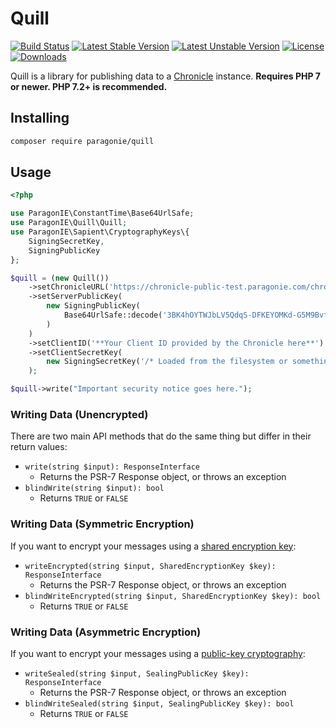 # Quill

[![Build Status](https://travis-ci.org/paragonie/quill.svg?branch=master)](https://travis-ci.org/paragonie/quill)
[![Latest Stable Version](https://poser.pugx.org/paragonie/quill/v/stable)](https://packagist.org/packages/paragonie/quill)
[![Latest Unstable Version](https://poser.pugx.org/paragonie/quill/v/unstable)](https://packagist.org/packages/paragonie/quill)
[![License](https://poser.pugx.org/paragonie/quill/license)](https://packagist.org/packages/paragonie/quill)
[![Downloads](https://img.shields.io/packagist/dt/paragonie/quill.svg)](https://packagist.org/packages/paragonie/quill)

Quill is a library for publishing data to a [Chronicle](https://github.com/paragonie/chronicle) instance.
**Requires PHP 7 or newer. PHP 7.2+ is recommended.** 

## Installing

```sh
composer require paragonie/quill
```

## Usage

```php
<?php

use ParagonIE\ConstantTime\Base64UrlSafe;
use ParagonIE\Quill\Quill;
use ParagonIE\Sapient\CryptographyKeys\{
    SigningSecretKey,
    SigningPublicKey
};

$quill = (new Quill())
    ->setChronicleURL('https://chronicle-public-test.paragonie.com/chronicle')
    ->setServerPublicKey(
        new SigningPublicKey(
            Base64UrlSafe::decode('3BK4hOYTWJbLV5QdqS-DFKEYOMKd-G5M9BvfbqG1ICI=')
        )
    )
    ->setClientID('**Your Client ID provided by the Chronicle here**')
    ->setClientSecretKey(
        new SigningSecretKey('/* Loaded from the filesystem or something. */')
    );

$quill->write("Important security notice goes here.");
```

### Writing Data (Unencrypted)

There are two main API methods that do the same thing but differ in their return
values:

* `write(string $input): ResponseInterface`
  * Returns the PSR-7 Response object, or throws an exception
* `blindWrite(string $input): bool`
  * Returns `TRUE` or `FALSE`

### Writing Data (Symmetric Encryption)

If you want to encrypt your messages using a [shared encryption key](https://github.com/paragonie/sapient/blob/master/docs/Internals/CryptographyKey.md):

* `writeEncrypted(string $input, SharedEncryptionKey $key): ResponseInterface`
  * Returns the PSR-7 Response object, or throws an exception
* `blindWriteEncrypted(string $input, SharedEncryptionKey $key): bool`
  * Returns `TRUE` or `FALSE`

### Writing Data (Asymmetric Encryption)
  
If you want to encrypt your messages using a [public-key cryptography](https://github.com/paragonie/sapient/blob/master/docs/Internals/CryptographyKey.md):

* `writeSealed(string $input, SealingPublicKey $key): ResponseInterface`
  * Returns the PSR-7 Response object, or throws an exception
* `blindWriteSealed(string $input, SealingPublicKey $key): bool`
  * Returns `TRUE` or `FALSE`

